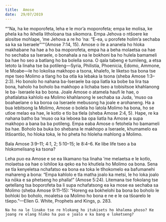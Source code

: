 ```yaml
---
title:  Amose
date:  29/07/2019
---
```


“‘’Na, ha ke moporofeta, leha e le mor’a moporofeta; empa ke molisa, ke phela ka ho ikhella litholoana tsa sikomora. Empa Jehova o ntšoere ke alositse mohlape, ’me Jehova a re ho ’na: “E-ea, u porofete holim’a sechaba sa ka sa Iseraele”‘“‘(Amose 7:14, 15). Amose o ile a ananela ho hloka makhabane ha hae a ho ba moporofeta, empa ha a beha molaetsa oa hae ho sechaba sa Iseraele, o bonahala a na le bokhoni ba ho hulela bamameli ba hae ho seo a batlang ho ba bolella sona. O qala tabeng e tumileng, a etsa letoto la linaha tse ba potileng—Syria, Philistia, Phoenicia, Edomo, Ammone, le Moabe—le ho lokolisa makhopo a tsona, khalefo, le liketso tsa bona tse mpe tseo Molimo a tlang ho ba otla ka lebaka la tsona (sheba Amose 1:3–2:3). Ho bonolo ho nahana ba-Iseraele ba opa liatla ka bobe ba lira tsa bona, haholo ha boholo ba makhopo a lichaba tseo a tobisitsoe khahlanong le ba- Iseraele ka bo bona. Joale Amose o atamela haufi le hae, o phatlalatsa kahlolo ea Molimo khahlanong le sechaba sa Juda, ’muso oa boahaelane o ka boroa oa Iseraele mebusong ha joale e arohaneng. Ha a bua lebitsong la Molimo, Amose o bolela ho latola Molimo ha bona, ho se utloe melao ea hae, le kotlo e tlo ba tlela (sheba Amose 2:4, 5). Hape, re ka nahana batho ba ’muso oa ka leboea ba opa liatla ha Amose a supa makhopo a bana ba ba potileng. Empa eaba Amose o fetohela ho bamameli ba hae. Boholo ba buka bo shebana le makhopo a Iseraele, khumamelo ea litšoantšo, ho hloka toka, le ho pheta ho hloleha mahlong a Molimo.

Bala Amose 3:9–11; 4:1, 2; 5:10–15; le 8:4–6. Ke libe life tseo a ba hlokomelisang ka tsona?

Leha puo ea Amose e se ea likamano tsa linaha ’me melaetsa e le kotlo, molaetsa oa hae o lohiloe ka qeko ea ho khutlela ho Molimo oa bona. Sena se tla kenyeletsa nchafatso ea bona ea toka le tlhokomelo ea bafumanehi mahareng a bona: “Empa kahlolo e tla matha joalo ka metsi, le ho loka joalo ka nōka e sa phetseng ho phalla!” (Amose 5:24). Litemana tse fokolang tse qetellang tsa boporofeta ba li supa nchafatsong ea ka mose ea sechaba sa Molimo (sheba Amose 9:11–15): “Horeng ea bokhelohi ba bona bo boholo le bohloki bo boholo, moaletsa oa Molimo ho bona e ne e le oa tšoarelo le tšepo.”—Ellen G. White, Prophets and Kings, p. 283.

`Na ho na le linako tse re hlokang ho itukisets ho khalema phoso? Ke joang re elang hloko ha puo e joalo e ka bang e loketseng?`